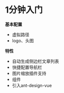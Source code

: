 # 1分钟入门

<Hello />

**基本配置**
- 虚拟路径
- logo、头图

**特性**
- 自动生成侧边栏文章列表
- 快捷配置导航栏
- 图片缩放插件支持
- 组件
- 引入ant-design-vue
